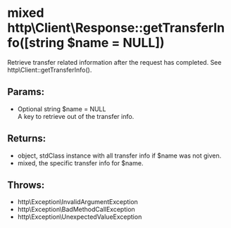 # mixed http\Client\Response::getTransferInfo([string $name = NULL])

Retrieve transfer related information after the request has completed.
See http\Client::getTransferInfo().

## Params:

* Optional string $name = NULL  
  A key to retrieve out of the transfer info.

## Returns:

* object, stdClass instance with all transfer info if $name was not given.
* mixed, the specific transfer info for $name.

## Throws:

* http\Exception\InvalidArgumentException
* http\Exception\BadMethodCallException
* http\Exception\UnexpectedValueException
